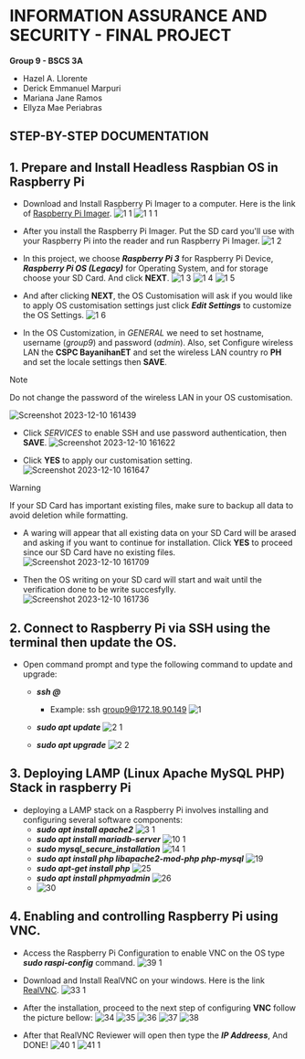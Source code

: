 # INFORMATION ASSURANCE AND SECURITY - FINAL PROJECT

 **Group 9 - BSCS 3A**
* Hazel A. Llorente
* Derick Emmanuel Marpuri
* Mariana Jane Ramos
* Ellyza Mae Periabras

## STEP-BY-STEP DOCUMENTATION

## 1. Prepare and Install Headless Raspbian OS in Raspberry Pi
* Download and Install Raspberry Pi Imager to a computer. Here is the link of [Raspberry Pi Imager](https://www.raspberrypi.com/software/).
![1 1](https://github.com/ha-zee/INFORMATION-ASSURANCE-AND-SECURITY/assets/146160055/93c81343-e975-4a9a-802e-cbdd5cb7a9ee)
 ![1 1 1](https://github.com/ha-zee/INFORMATION-ASSURANCE-AND-SECURITY/assets/146160055/c5e03a1e-f5c7-44c3-8dd9-4dfb536ec32b)

* After you install the Raspberry Pi Imager. Put the SD card you'll use with your Raspberry Pi into the reader and run Raspberry Pi Imager.
![1 2](https://github.com/ha-zee/INFORMATION-ASSURANCE-AND-SECURITY/assets/146160055/2201f9d9-1432-4e5d-985b-f978c9346938)

* In this project, we choose ***Raspberry Pi 3*** for Raspberry Pi Device, ***Raspberry Pi OS (Legacy)*** for Operating System, and for storage choose your SD Card. And click **NEXT**.
![1 3](https://github.com/ha-zee/INFORMATION-ASSURANCE-AND-SECURITY/assets/146160055/a015b2fb-0961-4ade-9031-6d571aff7ead)
![1 4](https://github.com/ha-zee/INFORMATION-ASSURANCE-AND-SECURITY/assets/146160055/53d5f4ee-3f27-4e01-9292-8ab22754c123)
![1 5](https://github.com/ha-zee/INFORMATION-ASSURANCE-AND-SECURITY/assets/146160055/6bbcab7e-0b2d-4fa5-97e4-7fed01b1484f)

* And after clicking **NEXT**, the OS Customisation will ask if you would like to apply OS customisation settings just click ***Edit Settings*** to customize the OS Settings.
![1 6](https://github.com/ha-zee/INFORMATION-ASSURANCE-AND-SECURITY/assets/146160055/c5e72ce7-88fa-4949-9cc3-0594d3721d33)

* In the OS Customization, in _GENERAL_ we need to set hostname, username (_group9_) and password (_admin_). Also, set Configure wireless LAN the **CSPC BayanihanET** and set the wireless LAN country ro **PH** and set the locale settings then **SAVE**.
> [!NOTE]
> Do not change the password of the wireless LAN in your OS customisation.

![Screenshot 2023-12-10 161439](https://github.com/ha-zee/INFORMATION-ASSURANCE-AND-SECURITY/assets/146160055/c3f16873-883f-49fb-885f-b35713ff26ad)

* Click _SERVICES_ to enable SSH and use password authentication, then **SAVE**.
![Screenshot 2023-12-10 161622](https://github.com/ha-zee/INFORMATION-ASSURANCE-AND-SECURITY/assets/146160055/4c0baf89-ee79-4880-a7fa-d1b8a18f17a8)

* Click **YES** to apply our customisation setting.
![Screenshot 2023-12-10 161647](https://github.com/ha-zee/INFORMATION-ASSURANCE-AND-SECURITY/assets/146160055/4a143d0c-845a-4290-9db3-107d5087b9b7)

> [!WARNING]
> If your SD Card has important existing files, make sure to backup all data to avoid deletion while formatting.
* A waring will appear that all existing data on your SD Card will be arased and asking if you want to continue for installation. Click **YES** to proceed since our SD Card have no existing files.
![Screenshot 2023-12-10 161709](https://github.com/ha-zee/INFORMATION-ASSURANCE-AND-SECURITY/assets/146160055/1c2403d0-94db-4ea3-a611-9e9bf42ecbe3)

* Then the OS writing on your SD card will start and wait until the verification done to be write succesfylly. 
![Screenshot 2023-12-10 161736](https://github.com/ha-zee/INFORMATION-ASSURANCE-AND-SECURITY/assets/146160055/8d6a747a-3754-4f47-a00b-2190c2395cac)


## 2. Connect to Raspberry Pi via SSH using the terminal then update the OS.
* Open command prompt and type the following command to update and upgrade:
  * ***ssh <username>@<hostname>***
    * Example: ssh group9@172.18.90.149
  ![1](https://github.com/ha-zee/INFORMATION-ASSURANCE-AND-SECURITY/assets/146160055/4e76ce6c-7fa0-4fa6-b74a-eab50834c82f)

  * ***sudo  apt update***
  ![2 1](https://github.com/ha-zee/INFORMATION-ASSURANCE-AND-SECURITY/assets/146160055/9e5fbaa0-0b92-461e-8acd-e2753e7c2f9b)

  * ***sudo apt upgrade***
  ![2 2](https://github.com/ha-zee/INFORMATION-ASSURANCE-AND-SECURITY/assets/146160055/338d36ea-c535-41aa-afca-269eb02ad23d)

## 3. Deploying LAMP (Linux Apache MySQL PHP) Stack in raspberry Pi
* deploying a LAMP stack on a Raspberry Pi involves installing and configuring several software components:
  * ***sudo apt install apache2***
    ![3 1](https://github.com/ha-zee/INFORMATION-ASSURANCE-AND-SECURITY/assets/146160055/18dcf34a-63a2-45db-9510-567a321136e2)
  * ***sudo apt install mariadb-server***
    ![10 1](https://github.com/ha-zee/INFORMATION-ASSURANCE-AND-SECURITY/assets/146160055/6a45f0be-d826-4f50-b0d6-3d9ab454358c)
  * ***sudo mysql_secure_installation***
    ![14 1](https://github.com/ha-zee/INFORMATION-ASSURANCE-AND-SECURITY/assets/146160055/397498d4-5656-4968-85f7-340e3d151e6d)
  * ***sudo apt install php libapache2-mod-php php-mysql***
    ![19](https://github.com/ha-zee/INFORMATION-ASSURANCE-AND-SECURITY/assets/146160055/e1d0b56b-dfa0-4c28-863e-b07d3101997e)
  * ***sudo apt-get install php***
    ![25](https://github.com/ha-zee/INFORMATION-ASSURANCE-AND-SECURITY/assets/146160055/6f9ba469-88af-4de6-9b4c-13c76d3ce1a8)
  * ***sudo apt install phpmyadmin***
    ![26](https://github.com/ha-zee/INFORMATION-ASSURANCE-AND-SECURITY/assets/146160055/5c814df6-df77-4b1e-b892-73eb8abc017d)
  * ![30](https://github.com/ha-zee/INFORMATION-ASSURANCE-AND-SECURITY/assets/146160055/05345bc8-71e2-489e-b947-66b81828e2ce)

## 4. Enabling and controlling Raspberry Pi using VNC.

  * Access the Raspberry Pi Configuration to enable VNC on the OS type ***sudo raspi-config*** command.
    ![39 1](https://github.com/ha-zee/INFORMATION-ASSURANCE-AND-SECURITY/assets/146160055/e36a9268-20fa-4652-96d1-0968f61c2930)
  * Download and Install RealVNC on your windows. Here is the link [RealVNC](https://www.realvnc.com/en/connect/download/viewer/).
    ![33 1](https://github.com/ha-zee/INFORMATION-ASSURANCE-AND-SECURITY/assets/146160055/957a18f9-a5b7-4e9d-966f-09ea47a9309b)

  * After the installation, proceed to the next step of configuring **VNC** follow the picture bellow:
    ![34](https://github.com/ha-zee/INFORMATION-ASSURANCE-AND-SECURITY/assets/146160055/d1c627f4-6f1b-47ac-84d5-75a9423e1bd8)
    ![35](https://github.com/ha-zee/INFORMATION-ASSURANCE-AND-SECURITY/assets/146160055/09e68589-1edb-4b67-91ce-74a72db161aa)
    ![36](https://github.com/ha-zee/INFORMATION-ASSURANCE-AND-SECURITY/assets/146160055/6ceafad7-eec2-444d-a1ac-525d1d548f07)
    ![37](https://github.com/ha-zee/INFORMATION-ASSURANCE-AND-SECURITY/assets/146160055/0bf208f9-d2b0-4b12-aa72-805677bfd102)
    ![38](https://github.com/ha-zee/INFORMATION-ASSURANCE-AND-SECURITY/assets/146160055/49fb376b-f0dc-4ae8-9827-6446e6dbd6a7)

   * After that RealVNC Reviewer will open then type the ***IP Addreess***, And DONE!
     ![40 1](https://github.com/ha-zee/INFORMATION-ASSURANCE-AND-SECURITY/assets/146160055/de8c6b75-79e2-45f1-a3c3-a7f02bb6ed50)
     ![41 1](https://github.com/ha-zee/INFORMATION-ASSURANCE-AND-SECURITY/assets/146160055/0e3ff8b1-a2e0-4047-9a32-51972a17b403)

